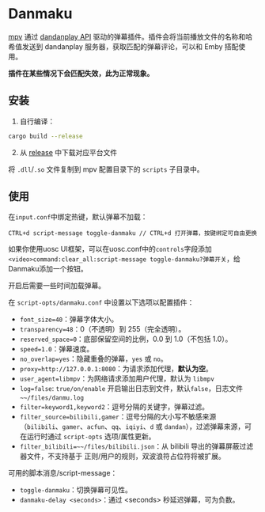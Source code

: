 # Danmaku

[mpv](https://mpv.io) 通过 [dandanplay API](https://api.dandanplay.net/swagger/ui/index) 驱动的弹幕插件。插件会将当前播放文件的名称和哈希值发送到 dandanplay 服务器，获取匹配的弹幕评论，可以和 Emby 搭配使用。

<b>插件在某些情况下会匹配失效，此为正常现象。</b>

## 安装

1. 自行编译：

```bash
cargo build --release
```

2. 从 [release](https://github.com/Kosette/danmaku/releases/latest) 中下载对应平台文件

将 `.dll`/`.so` 文件复制到 mpv 配置目录下的 `scripts` 子目录中。

## 使用

在`input.conf`中绑定热键，默认弹幕不加载：

```
CTRL+d script-message toggle-danmaku // CTRL+d 打开弹幕，按键绑定可自由更换
```

如果你使用uosc UI框架，可以在uosc.conf中的`controls`字段添加`<video>command:clear_all:script-message toggle-danmaku?弹幕开关`，给Danmaku添加一个按钮。

开启后需要一些时间加载弹幕。

在 `script-opts/danmaku.conf` 中设置以下选项以配置插件：

- `font_size=40`：弹幕字体大小。
- `transparency=48`：0（不透明）到 255（完全透明）。
- `reserved_space=0`：底部保留空间的比例，0.0 到 1.0（不包括 1.0）。
- `speed=1.0`：弹幕速度。
- `no_overlap=yes`：隐藏重叠的弹幕，`yes` 或 `no`。
- `proxy=http://127.0.0.1:8080`：为请求添加代理，**默认为空**。
- `user_agent=libmpv`：为网络请求添加用户代理，默认为 `libmpv`
- `log=false`: `true/on/enable` 开启输出日志到文件，默认`false`，日志文件 `~~/files/danmu.log`
- `filter=keyword1,keyword2`：逗号分隔的关键字，弹幕过滤。
- `filter_source=bilibili,gamer`：逗号分隔的大小写不敏感来源（`bilibili`、`gamer`、`acfun`、`qq`、`iqiyi`、`d` 或 `dandan`），过滤弹幕来源，可在运行时通过 `script-opts` 选项/属性更新。
- `filter_bilibili=~~/files/bilibili.json`：从 bilibili 导出的弹幕屏蔽过滤器文件，不支持基于 正则/用户的规则，双波浪符占位符将被扩展。

可用的脚本消息/script-message：

- `toggle-danmaku`：切换弹幕可见性。
- `danmaku-delay <seconds>`：通过 &lt;seconds&gt; 秒延迟弹幕，可为负数。
